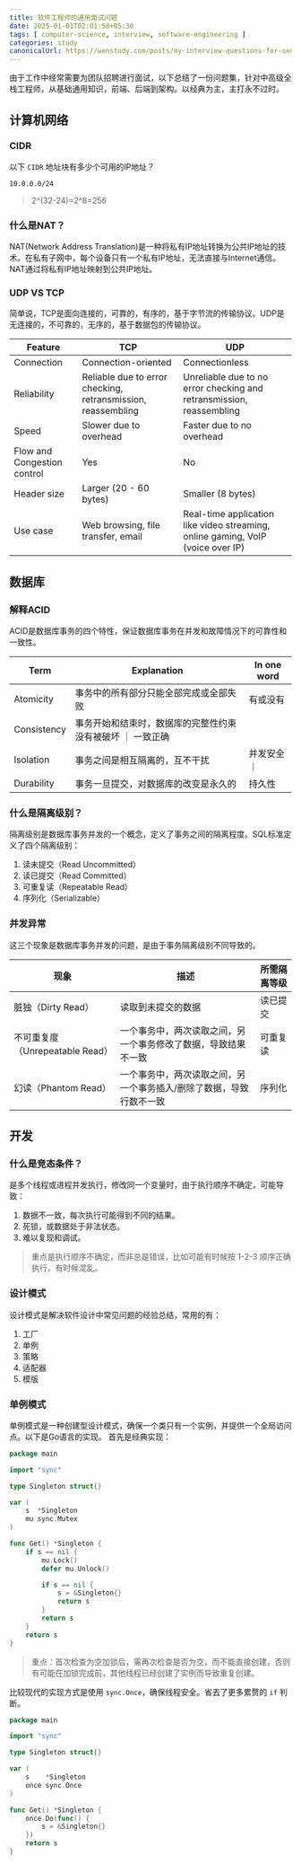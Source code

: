 ```yaml
---
title: 软件工程师的通用面试问题
date: 2025-01-01T02:01:58+05:30
tags: [ computer-science, interview, software-engineering ]
categories: study
canonicalUrl: https://wenstudy.com/posts/my-interview-questions-for-senior-full-stack-engineer/
---
```


由于工作中经常需要为团队招聘进行面试，以下总结了一份问题集，针对中高级全栈工程师，从基础通用知识，前端、后端到架构。以经典为主，主打永不过时。

## 计算机网络

### CIDR

以下 `CIDR` 地址块有多少个可用的IP地址？

```
10.0.0.0/24
```

> 2^(32-24)=2^8=256

### 什么是NAT？

NAT(Network Address Translation)是一种将私有IP地址转换为公共IP地址的技术。在私有子网中，每个设备只有一个私有IP地址，无法直接与Internet通信。NAT通过将私有IP地址映射到公共IP地址。

### UDP VS TCP

简单说，TCP是面向连接的，可靠的，有序的，基于字节流的传输协议。UDP是无连接的，不可靠的，无序的，基于数据包的传输协议。

| Feature                     | TCP                                                          | UDP                                                                             |
|-----------------------------|--------------------------------------------------------------|---------------------------------------------------------------------------------|
| Connection                  | Connection-oriented                                          | Connectionless                                                                  |
| Reliability                 | Reliable due to error checking, retransmission, reassembling | Unreliable due to no error checking and retransmission, reassembling            |
| Speed                       | Slower due to overhead                                       | Faster due to no overhead                                                       |
| Flow and Congestion control | Yes                                                          | No                                                                              |
| Header size                 | Larger (20 - 60 bytes)                                       | Smaller (8 bytes)                                                               |
| Use case                    | Web browsing, file transfer, email                           | Real-time application like video streaming, online gaming, VoIP (voice over IP) |

## 数据库

### 解释ACID

ACID是数据库事务的四个特性，保证数据库事务在并发和故障情况下的可靠性和一致性。

| Term        | Explanation                    | In one word |
|-------------|--------------------------------|-------------|
| Atomicity   | 事务中的所有部分只能全部完成或全部失败            | 有或没有        |
| Consistency | 事务开始和结束时，数据库的完整性约束没有被破坏 ｜ 一致正确 |
| Isolation   | 事务之间是相互隔离的，互不干扰                | 并发安全 ｜      |
| Durability  | 事务一旦提交，对数据库的改变是永久的             | 持久性         |

### 什么是隔离级别？

隔离级别是数据库事务并发的一个概念，定义了事务之间的隔离程度。SQL标准定义了四个隔离级别：

1. 读未提交（Read Uncommitted）
2. 读已提交（Read Committed）
3. 可重复读（Repeatable Read）
4. 序列化（Serializable）

### 并发异常

这三个现象是数据库事务并发的问题，是由于事务隔离级别不同导致的。

| 现象                       | 描述                                 | 所需隔离等级 |
|--------------------------|------------------------------------|--------|
| 脏独（Dirty Read）           | 读取到未提交的数据                          | 读已提交   |
| 不可重复度（Unrepeatable Read） | 一个事务中，两次读取之间，另一个事务修改了数据，导致结果不一致    | 可重复读   |
| 幻读（Phantom Read）         | 一个事务中，两次读取之间，另一个事务插入/删除了数据，导致行数不一致 | 序列化    |

## 开发

### 什么是竞态条件？

是多个线程或进程并发执行，修改同一个变量时，由于执行顺序不确定，可能导致：

1. 数据不一致，每次执行可能得到不同的结果。
2. 死锁，或数据处于非法状态。
3. 难以复现和调试。

> 重点是执行顺序不确定，而非总是错误，比如可能有时候按 1-2-3 顺序正确执行，有时候混乱。

### 设计模式

设计模式是解决软件设计中常见问题的经验总结，常用的有：
1. 工厂
2. 单例
3. 策略
4. 适配器
5. 模版

### 单例模式

单例模式是一种创建型设计模式，确保一个类只有一个实例，并提供一个全局访问点。以下是Go语言的实现。 首先是经典实现：

```go
package main

import "sync"

type Singleton struct{}

var (
	s  *Singleton
	mu sync.Mutex
)

func Get() *Singleton {
	if s == nil {
		mu.Lock()
		defer mu.Unlock()

		if s == nil {
			s = &Singleton{}
			return s
		}
		return s
	}
	return s
}
```

> 重点：首次检查为空加锁后，需再次检查是否为空，而不能直接创建，否则有可能在加锁完成前，其他线程已经创建了实例而导致重复创建。

比较现代的实现方式是使用 `sync.Once`，确保线程安全。省去了更多累赘的 `if` 判断。

```go
package main

import "sync"

type Singleton struct{}

var (
	s    *Singleton
	once sync.Once
)

func Get() *Singleton {
	once.Do(func() {
		s = &Singleton{}
	})
	return s
}
```
